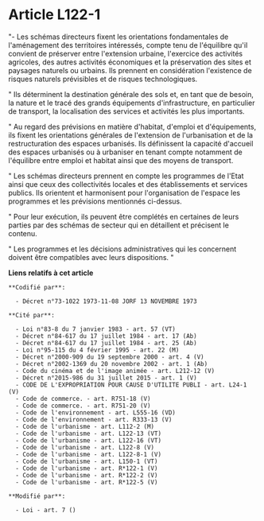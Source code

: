 # Article L122-1

"- Les schémas directeurs fixent les orientations fondamentales de l'aménagement des territoires intéressés, compte tenu de
l'équilibre qu'il convient de préserver entre l'extension urbaine, l'exercice des activités agricoles, des autres activités
économiques et la préservation des sites et paysages naturels ou urbains. Ils prennent en considération l'existence de
risques naturels prévisibles et de risques technologiques.

" Ils déterminent la destination générale des sols et, en tant que de besoin, la nature et le tracé des grands équipements
d'infrastructure, en particulier de transport, la localisation des services et activités les plus importants.

" Au regard des prévisions en matière d'habitat, d'emploi et d'équipements, ils fixent les orientations générales de
l'extension de l'urbanisation et de la restructuration des espaces urbanisés. Ils définissent la capacité d'accueil des
espaces urbanisés ou à urbaniser en tenant compte notamment de l'équilibre entre emploi et habitat ainsi que des moyens de
transport.

" Les schémas directeurs prennent en compte les programmes de l'Etat ainsi que ceux des collectivités locales et des
établissements et services publics. Ils orientent et harmonisent pour l'organisation de l'espace les programmes et les
prévisions mentionnés ci-dessus.

" Pour leur exécution, ils peuvent être complétés en certaines de leurs parties par des schémas de secteur qui en détaillent
et précisent le contenu.

" Les programmes et les décisions administratives qui les concernent doivent être compatibles avec leurs dispositions. "

**Liens relatifs à cet article**

	**Codifié par**:

	  - Décret n°73-1022 1973-11-08 JORF 13 NOVEMBRE 1973

	**Cité par**:

	  - Loi n°83-8 du 7 janvier 1983 - art. 57 (VT)
	  - Décret n°84-617 du 17 juillet 1984 - art. 17 (Ab)
	  - Décret n°84-617 du 17 juillet 1984 - art. 25 (Ab)
	  - Loi n°95-115 du 4 février 1995 - art. 22 (M)
	  - Décret n°2000-909 du 19 septembre 2000 - art. 4 (V)
	  - Décret n°2002-1369 du 20 novembre 2002 - art. 1 (Ab)
	  - Code du cinéma et de l'image animée - art. L212-12 (V)
	  - Décret n°2015-986 du 31 juillet 2015 - art. 1 (V)
	  - CODE DE L'EXPROPRIATION POUR CAUSE D'UTILITE PUBLI - art. L24-1 (V)
	  - Code de commerce. - art. R751-18 (V)
	  - Code de commerce. - art. R751-20 (V)
	  - Code de l'environnement - art. L555-16 (VD)
	  - Code de l'environnement - art. R333-13 (V)
	  - Code de l'urbanisme - art. L112-2 (M)
	  - Code de l'urbanisme - art. L122-13 (VT)
	  - Code de l'urbanisme - art. L122-16 (VT)
	  - Code de l'urbanisme - art. L122-8 (V)
	  - Code de l'urbanisme - art. L122-8-1 (V)
	  - Code de l'urbanisme - art. L150-1 (VT)
	  - Code de l'urbanisme - art. R*122-1 (V)
	  - Code de l'urbanisme - art. R*122-2 (V)
	  - Code de l'urbanisme - art. R*122-5 (V)

	**Modifié par**:

	  - Loi - art. 7 ()
